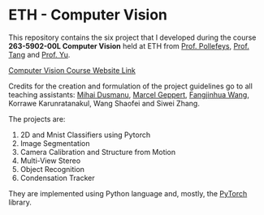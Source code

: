 # ETH - Computer Vision

This repository contains the six project that I developed during the course **263-5902-00L Computer Vision** held at ETH from [Prof. Pollefeys](http://people.inf.ethz.ch/pomarc/), [Prof. Tang](https://www.bi.id.ethz.ch/personensuche/personenDetail.view?page=1&lang=en&schnellSuche=tang&order=NAME&descending=false&paging=true&pid=4027c) and [Prof. Yu](https://www.yf.io/).

[Computer Vision Course Website Link](https://www.cvg.ethz.ch/teaching/compvis/index.php)

Credits for the creation and formulation of the project guidelines go to all teaching assistants: [Mihai Dusmanu](https://dsmn.ml/), [Marcel Geppert](http://people.inf.ethz.ch/mgeppert/), [Fangjinhua Wang](https://fangjinhuawang.github.io/), Korrawe Karunratanakul, Wang Shaofei and Siwei Zhang.

The projects are:
1. 2D and Mnist Classifiers using Pytorch
2. Image Segmentation
3. Camera Calibration and Structure from Motion
4. Multi-View Stereo
5. Object Recognition
6. Condensation Tracker

They are implemented using Python language and, mostly, the [PyTorch](https://pytorch.org/) library.
